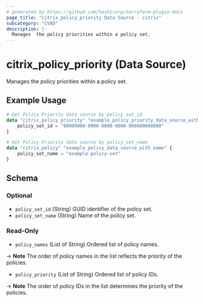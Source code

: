 ```yaml
---
# generated by https://github.com/hashicorp/terraform-plugin-docs
page_title: "citrix_policy_priority Data Source - citrix"
subcategory: "CVAD"
description: |-
  Manages  the policy priorities within a policy set.
---
```


# citrix_policy_priority (Data Source)

Manages  the policy priorities within a policy set.

## Example Usage

```terraform
# Get Policy Priority data source by policy_set_id
data "citrix_policy_priority" "example_policy_priority_data_source_with_policy_set_id" {
    policy_set_id = "00000000-0000-0000-0000-000000000000"
}

# Get Policy Priority data source by policy_set_name
data "citrix_policy" "example_policy_data_source_with_name" {
    policy_set_name = "example-policy-set"
}
```

<!-- schema generated by tfplugindocs -->
## Schema

### Optional

- `policy_set_id` (String) GUID identifier of the policy set.
- `policy_set_name` (String) Name of the policy set.

### Read-Only

- `policy_names` (List of String) Ordered list of policy names. 

-> **Note** The order of policy names in the list reflects the priority of the policies.
- `policy_priority` (List of String) Ordered list of policy IDs. 

-> **Note** The order of policy IDs in the list determines the priority of the policies.